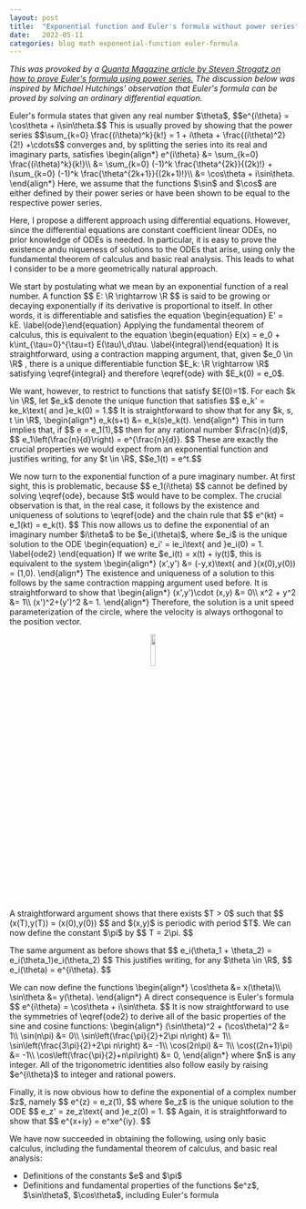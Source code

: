 ```yaml
---
layout: post
title:  "Exponential function and Euler's formula without power series"
date:   2022-05-11
categories: blog math exponential-function euler-formula
---
```

$\newcommand\R{\mathbb{R}}\newcommand\C{\mathbb{C}}$

<p><i>This was provoked by a <a href="https://www.quantamagazine.org/how-infinite-series-reveal-the-unity-of-mathematics-20220124/">Quanta Magazine article by Steven Strogatz on how to prove Euler's formula using power series.</a> The discussion below was inspired by Michael Hutchings' observation that Euler's formula can be proved by solving an ordinary differential equation.</i></p>

<p>
Euler's formula states that given any real number $\theta$,
$$e^{i\theta} = \cos\theta + i\sin\theta.$$
This is usually proved by showing that the power series
$$\sum_{k=0} \frac{(i\theta)^k}{k!} = 1 + i\theta + \frac{(i\theta)^2}{2!} +\cdots$$
converges and, by splitting the series into its real and imaginary parts, satisfies
\begin{align*}
e^{i\theta} &= \sum_{k=0} \frac{(i\theta)^k}{k!}\\
            &= \sum_{k=0} (-1)^k \frac{\theta^{2k}}{(2k)!}
            + i\sum_{k=0} (-1)^k \frac{\theta^{2k+1}}{(2k+1)!}\\
            &= \cos\theta + i\sin\theta.
\end{align*}  
Here, we assume that the functions $\sin$ and $\cos$ are either defined by their power series or have been shown to be equal to the respective power series.
</p>

Here, I propose a different approach using differential equations. However, since the differential equations are constant coefficient linear ODEs, no prior knowledge of ODEs is needed. In particular, it is easy to prove the existence andu niqueness of solutions to the ODEs that arise, using only the fundamental theorem of calculus and basic real analysis. This leads to what I consider to be a more geometrically natural approach.

<p>
We start by postulating what we mean by an exponential function of a real number. A function
$$ E: \R \rightarrow \R $$
is said to be growing or decaying exponentially if its derivative is proportional to itself. In other words, it is differentiable and satisfies the equation
\begin{equation} E' = kE. \label{ode}\end{equation}
Applying the fundamental theorem of calculus, this is equivalent to the equation
\begin{equation} E(x) = e_0 + k\int_{\tau=0}^{\tau=t} E(\tau)\,d\tau. \label{integral}\end{equation}
It is straightforward, using a contraction mapping argument, that, given $e_0 \in \R$ , there is a unique differentiable function $E_k: \R \rightarrow \R$ satisfying \eqref{integral} and therefore \eqref{ode} with $E_k(0) = e_0$.
</p>

<p>
We want, however, to restrict to functions that satisfy $E(0)=1$. For each $k \in \R$, let $e_k$ denote the unique function that satisfies
$$ e_k' = ke_k\text{ and }e_k(0) = 1.$$
It is straightforward to show that for any $k, s, t \in \R$,
\begin{align*}
e_k(s+t) &= e_k(s)e_k(t).
\end{align*}
This in turn implies that, if
$$ e = e_1(1),$$
then for any rational number $\frac{n}{d}$,
$$ e_1\left(\frac{n}{d}\right) = e^{\frac{n}{d}}. $$
These are exactly the crucial properties we would expect from an exponential function and justifies writing, for any $t \in \R$,
$$e_1(t) = e^t.$$
</p>

<p>
We now turn to the exponential function of a pure imaginary number. At first sight, this is problematic, because
$$ e_1(i\theta) $$
cannot be defined by solving \eqref{ode}, because $t$ would have to be complex. The crucial observation is that, in the real case, it follows by the existence and uniqueness of solutions to \eqref{ode} and the chain rule that
$$ e^(kt) = e_1(kt) = e_k(t). $$
This now allows us to define the exponential of an imaginary number $i\theta$ to be $e_i(\theta)$, where $e_i$ is the unique solution to the ODE
\begin{equation} e_i' = ie_i\text{ and }e_i(0) = 1. \label{ode2} \end{equation}
If we write $e_i(t) = x(t) + iy(t)$, this is equivalent to the system
\begin{align*}
(x',y') &= (-y,x)\text{ and }(x(0),y(0)) = (1,0).
\end{align*}
The existence and uniqueness of a solution to this follows by the same contraction mapping argument used before. 
It is straightforward to show that
\begin{align*}
(x',y')\cdot (x,y) &= 0\\
x^2 + y^2 &= 1\\
(x')^2+(y')^2 &= 1.
\end{align*}
Therefore, the solution is a unit speed parameterization of the circle, where the velocity is always orthogonal to the position vector.
</p>

<p align="center">
  <img src="/blog/assets/images/circle.jpg" style="height:12%;"/>
</p>

<p>
A straightforward argument shows that there exists $T > 0$ such that
$$ (x(T),y(T)) = (x(0),y(0)) $$
and $(x,y)$ is periodic with period $T$. We can now define the constant $\pi$ by
$$ T = 2\pi. $$
</p>

<p>
The same argument as before shows that
$$ e_i(\theta_1 + \theta_2) = e_i(\theta_1)e_i(\theta_2) $$
This justifies writing, for any $\theta \in \R$,
$$
e_i(\theta) = e^{i\theta}.
$$
</p>

<p>
We can now define the functions
\begin{align*}
\cos\theta &= x(\theta)\\
\sin\theta &= y(\theta).
\end{align*}
A direct consequence is Euler's formula
$$ e^{i\theta} = \cos\theta + i\sin\theta. $$
It is now straightforward to use the symmetries of \eqref{ode2} to derive all of the basic properties of the sine and cosine functions:
\begin{align*}
(\sin\theta)^2 + (\cos\theta)^2 &= 1\\
\sin(n\pi) &= 0\\
\sin\left(\frac{\pi}{2}+2\pi n\right) &= 1\\
\sin\left(\frac{3\pi}{2}+2\pi n\right) &= -1\\
\cos(2n\pi) &= 1\\
\cos((2n+1)\pi) &= -1\\
\cos\left(\frac{\pi}{2}+n\pi\right) &= 0,
\end{align*}
where $n$ is any integer.
All of the trigonometric identities also follow easily by raising $e^{i\theta}$ to integer and rational powers.
</p>

<p>
Finally, it is now obvious how to define the exponential of a complex number $z$, namely
$$ e^{z} = e_z(1), $$
where $e_z$ is the unique solution to the ODE
$$
e_z' = ze_z\text{ and }e_z(0) = 1.
$$
Again, it is straightforward to show that
$$
e^{x+iy} = e^xe^{iy}.
$$
</p>

<p>
We have now succeeded in obtaining the following, using only basic calculus, including the fundamental theorem of calculus, and basic real analysis:
<ul>
<li>Definitions of the constants $e$ and $\pi$</li>
<li>Definitions and fundamental properties of the functions $e^z$, $\sin\theta$, $\cos\theta$, including Euler's formula</li>
</ul>
</p>

